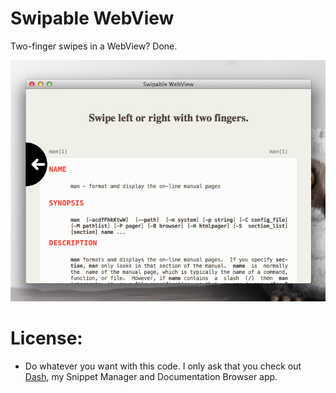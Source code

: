 Swipable WebView
==================

Two-finger swipes in a WebView? Done.

![Screenshot](https://github.com/Kapeli/SwipableWebView/raw/master/Preview.png)

License:
==============
* Do whatever you want with this code. I only ask that you check out [Dash](http://kapeli.com/dash), my Snippet Manager and Documentation Browser app.
